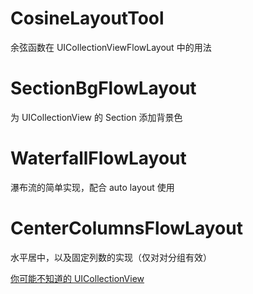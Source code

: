 # CosineLayoutTool
余弦函数在 UICollectionViewFlowLayout 中的用法

# SectionBgFlowLayout
为 UICollectionView 的 Section 添加背景色

# WaterfallFlowLayout
瀑布流的简单实现，配合 auto layout 使用

# CenterColumnsFlowLayout
水平居中，以及固定列数的实现（仅对对分组有效）

[你可能不知道的 UICollectionView](https://nijiehaha.github.io/2020/04/23/%E4%BD%A0%E5%8F%AF%E8%83%BD%E4%B8%8D%E7%9F%A5%E9%81%93%E7%9A%84UICollectionView/)
